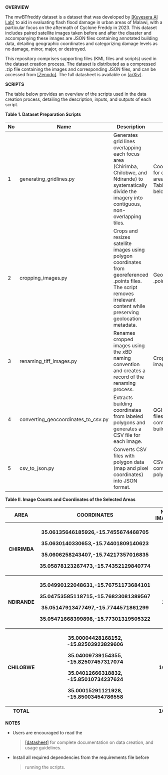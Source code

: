**OVERVIEW**

The mwBTfreddy dataset is a dataset that was developed by [[Kuyesera AI
Lab]](https://kailab.tech/) to aid in evaluating flash flood
damage in urban areas of Malawi, with a particular focus on the
aftermath of Cyclone Freddy in 2023. This dataset includes paired
satellite images taken before and after the disaster and accompanying
these images are JSON files containing annotated building data,
detailing geographic coordinates and categorizing damage levels as no
damage, minor, major, or destroyed.

This repository comprises supporting files (KML files and scripts) used
in the dataset creation process. The dataset is distributed as a
compressed .zip file containing the images and corresponding JSON files,
and can be accessed from
[[Zenodo]](https://zenodo.org/records/14190390). The full
datasheet is available on
[[arXiv]](https://arxiv.org/abs/2505.01242).

**SCRIPTS**

The table below provides an overview of the scripts used in the data
creation process, detailing the description, inputs, and outputs of each
script.

**Table 1. Dataset Preparation Scripts**

| **No** | **Name**                            | **Description**                                                                                                                                                             | **Input**                                             | **Output**                                     |
|--------|-------------------------------------|-----------------------------------------------------------------------------------------------------------------------------------------------------------------------------|-------------------------------------------------------|------------------------------------------------|
| 1      | generating_gridlines.py             | Generates grid lines overlapping each focus area (Chirimba, Chilobwe, and Ndirande) to systematically divide the imagery into contiguous, non-overlapping tiles.            | Coordinates for each focus area (see Table II below). | KML files for each focus area.                 |
| 2      | cropping_images.py                  | Crops and resizes satellite images using polygon coordinates from georeferenced .points files. The script removes irrelevant content while preserving geolocation metadata. | Georeferenced .points files.                          | Cropped and resized .tiff images.              |
| 3      | renaming_tiff_images.py             | Renames cropped images using the xBD naming convention and creates a record of the renaming process.                                                                        | Cropped .tiff images.                                 | Renamed .tiff images.                          |
| 4      | converting_geocoordinates_to_csv.py | Extracts building coordinates from labeled polygons and generates a CSV file for each image.                                                                                | QGIS project files containing building labels.        | CSV files with labeled building coordinates.   |
| 5      | csv_to_json.py                      | Converts CSV files with polygon data (map and pixel coordinates) into JSON format.                                                                                          | CSV files containing polygon data.                    | JSON files formatted for use with the dataset. |

**Table II. Image Counts and Coordinates of the Selected Areas**

<table style="width:100%;">
<colgroup>
<col style="width: 23%" />
<col style="width: 63%" />
<col style="width: 13%" />
</colgroup>
<thead>
<tr class="header">
<th>AREA</th>
<th>COORDINATES</th>
<th>NO. IMAGES</th>
</tr>
<tr class="odd">
<th>CHIRIMBA</th>
<th><p>35.06135646185926,-15.7455674468705</p>
<p>35.0630140330653,-15.74401809140623</p>
<p>35.0606258243407,-15.74217357016835</p>
<p>35.05878123267473,-15.74352129840774</p></th>
<th>6</th>
</tr>
<tr class="header">
<th>NDIRANDE</th>
<th><p>35.04990122048631,-15.76751173684101</p>
<p>35.04753585118715,-15.76823081389567</p>
<p>35.05147913477497,-15.7744571861299</p>
<p>35.05471668399898,-15.77301319505322</p></th>
<th>20</th>
</tr>
<tr class="odd">
<th>CHILOBWE</th>
<th><p>35.00004428168152, -15.82503923829606</p>
<p>35.04009739154355, -15.82507457317074</p>
<p>35.04012666318832, -15.85010734237624</p>
<p>35.00015291121928, -15.85003454786558</p></th>
<th>1000</th>
</tr>
<tr class="header">
<th>TOTAL</th>
<th></th>
<th>1026</th>
</tr>
</thead>
<tbody>
</tbody>
</table>

**NOTES**

- Users are encouraged to read the
  > [[datasheet]](https://arxiv.org/abs/2505.01242) for
  > complete documentation on data creation, and usage guidelines.

- Install all required dependencies from the requirements file before
  > running the scripts.
